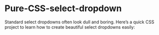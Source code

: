 # Pure-CSS-select-dropdown
Standard select dropdowns often look dull and boring. Here’s a quick CSS project to learn how to create beautiful select dropdowns easily:

